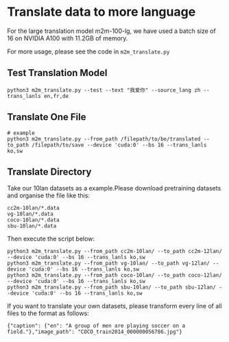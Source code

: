 # Translate data to more language

For the large translation model m2m-100-lg, we have used a batch size of 16 on NVIDIA A100 with 11.2GB of memory.

For more usage, please see the code in `m2m_translate.py`

## Test Translation Model

```shell
python3 m2m_translate.py --test --text "我爱你" --source_lang zh --trans_lanls en,fr,de
```

## Translate One File

```shell
# example
python3 m2m_translate.py --from_path /filepath/to/be/translated --to_path /filepath/to/save --device 'cuda:0' --bs 16 --trans_lanls ko,sw
```

## Translate Directory

Take our 10lan datasets as a example.Please download pretraining datasets and organise the file like this:

```
cc2m-10lan/*.data
vg-10lan/*.data
coco-10lan/*.data
sbu-10lan/*.data
```

Then execute the script below:

```shell
python3 m2m_translate.py --from_path cc2m-10lan/ --to_path cc2m-12lan/ --device 'cuda:0' --bs 16 --trans_lanls ko,sw
python3 m2m_translate.py --from_path vg-10lan/ --to_path vg-12lan/ --device 'cuda:0' --bs 16 --trans_lanls ko,sw
python3 m2m_translate.py --from_path coco-10lan/ --to_path coco-12lan/ --device 'cuda:0' --bs 16 --trans_lanls ko,sw
python3 m2m_translate.py --from_path sbu-10lan/ --to_path sbu-12lan/ --device 'cuda:0' --bs 16 --trans_lanls ko,sw
```

If you want to translate your own datasets, please transform every line of all files to the format as follows:

```
{"caption": {"en": "A group of men are playing soccer on a field."},"image_path": "COCO_train2014_000000056786.jpg"}
```
